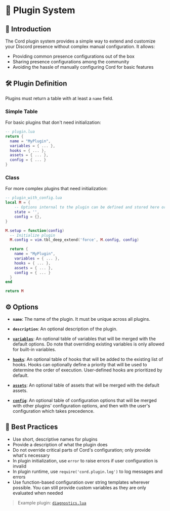 # 🔌 Plugin System

## 📖 Introduction
The Cord plugin system provides a simple way to extend and customize your Discord presence without complex manual configuration. It allows:
- Providing common presence configurations out of the box
- Sharing presence configurations among the community
- Avoiding the hassle of manually configuring Cord for basic features

## 🛠️ Plugin Definition

Plugins must return a table with at least a `name` field.

### Simple Table
For basic plugins that don't need initialization:
```lua
-- plugin.lua
return {
  name = "MyPlugin",
  variables = { ... },
  hooks = { ... },
  assets = { ... },
  config = { ... }
}
```

### Class
For more complex plugins that need initialization:
```lua
-- plugin_with_config.lua
local M = {
    -- Options internal to the plugin can be defined and stored here or at the top-level
    state = '',
    config = {},
}

M.setup = function(config)
  -- Initialize plugin
  M.config = vim.tbl_deep_extend('force', M.config, config)

  return {
    name = "MyPlugin",
    variables = { ... },
    hooks = { ... },
    assets = { ... },
    config = { ... }
  }
end

return M
```

## ⚙️ Options

- **`name`**:
  The name of the plugin. It must be unique across all plugins.

- **`description`**:
  An optional description of the plugin.

- [**`variables`**](https://github.com/vyfor/cord.nvim/wiki/Configuration#custom-variables):
  An optional table of variables that will be merged with the default options. Do note that overriding existing variables is only allowed for built-in variables.

- [**`hooks`**](https://github.com/vyfor/cord.nvim/wiki/Configuration#-hooks):
  An optional table of hooks that will be added to the existing list of hooks. Hooks can optionally define a priority that will be used to determine the order of execution. User-defined hooks are prioritized by default.

- [**`assets`**](https://github.com/vyfor/cord.nvim/wiki/Configuration#assets):
  An optional table of assets that will be merged with the default assets.

- [**`config`**](https://github.com/vyfor/cord.nvim/wiki/Configuration#default-config):
  An optional table of configuration options that will be merged with other plugins' configuration options, and then with the user's configuration which takes precedence.

## 🎯 Best Practices

- Use short, descriptive names for plugins
- Provide a description of what the plugin does
- Do not override critical parts of Cord's configuration; only provide what's necessary
- In plugin initialization, use `error` to raise errors if user configuration is invalid
- In plugin runtime, use `require('cord.plugin.log')` to log messages and errors
- Use function-based configuration over string templates wherever possible. You can still provide custom variables as they are only evaluated when needed

> Example plugin: [`diagnostics.lua`](https://github.com/vyfor/cord.nvim/blob/client-server/lua/cord/plugins/diagnostics.lua)